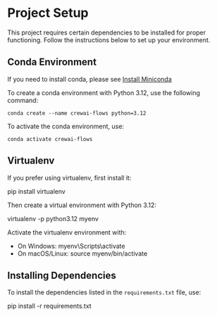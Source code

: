 # Project Setup

This project requires certain dependencies to be installed for proper functioning. Follow the instructions below to set up your environment.

## Conda Environment

If you need to install conda, please see [Install Miniconda](https://docs.anaconda.com/miniconda/install/#quick-command-line-install)

To create a conda environment with Python 3.12, use the following command:

`conda create --name crewai-flows python=3.12`

To activate the conda environment, use:

`conda activate crewai-flows`

## Virtualenv

If you prefer using virtualenv, first install it:

pip install virtualenv

Then create a virtual environment with Python 3.12:

virtualenv -p python3.12 myenv

Activate the virtualenv environment with:

- On Windows: myenv\Scripts\activate
- On macOS/Linux: source myenv/bin/activate

## Installing Dependencies

To install the dependencies listed in the `requirements.txt` file, use:

pip install -r requirements.txt
